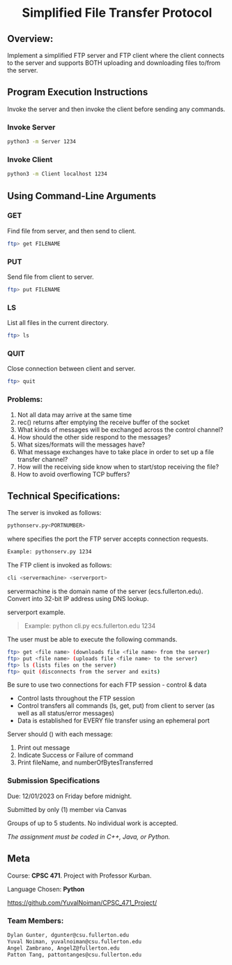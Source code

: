<div align="center">

# Simplified File Transfer Protocol

</div>

## Overview:
Implement a simplified FTP server and FTP client where the client connects to the server and supports BOTH uploading and downloading files to/from the server.


## Program Execution Instructions
Invoke the server and then invoke the client before sending any commands.
### Invoke Server
```sh
python3 -m Server 1234
```
### Invoke Client
```sh
python3 -m Client localhost 1234
```

## Using Command-Line Arguments
### GET
Find file from server, and then send to client.
```sh
ftp> get FILENAME
```

### PUT
Send file from client to server.
```sh
ftp> put FILENAME
```

### LS
List all files in the current directory.
```sh
ftp> ls
```

### QUIT
Close connection between client and server.
```sh
ftp> quit
```

### Problems:
1. Not all data may arrive at the same time
2. rec() returns after emptying the receive buffer of the socket
3. What kinds of messages will be exchanged across the control channel?
4. How should the other side respond to the messages?
5. What sizes/formats will the messages have?
6. What message exchanges have to take place in order to set up a file transfer
   channel?
7. How will the receiving side know when to start/stop receiving the file?
8. How to avoid overflowing TCP buffers?

## Technical Specifications:
The server is invoked as follows:
```sh
pythonserv.py<PORTNUMBER>
```

where <PORTNUMBER> specifies the port the FTP server accepts connection requests.
```sh
Example: pythonserv.py 1234
```

The FTP client is invoked as follows:
```sh
cli <servermachine> <serverport>
```

servermachine is the domain name of the server (ecs.fullerton.edu). Convert into 32-bit IP address using DNS lookup.

serverport example.
> Example: python cli.py ecs.fullerton.edu 1234


The user must be able to execute the following commands.
```sh
ftp> get <file name> (downloads file <file name> from the server)
ftp> put <file name> (uploads file <file name> to the server)
ftp> ls (lists files on the server)
ftp> quit (disconnects from the server and exits)
```

Be sure to use two connections for each FTP session - control & data
- Control lasts throughout the FTP session
- Control transfers all commands (ls, get, put) from client to server (as well as all status/error messages)
- Data is established for EVERY file transfer using an ephemeral port

Server should () with each message:
1. Print out message
2. Indicate Success or Failure of command
3. Print fileName, and numberOfBytesTransferred

### Submission Specifications
Due: 12/01/2023 on Friday before midnight.

Submitted by only (1) member via Canvas

Groups of up to 5 students. No individual work is accepted.

_The assignment must be coded in C++, Java, or Python._

## Meta
Course: **CPSC 471**. Project with Professor Kurban.

Language Chosen: **Python**

https://github.com/YuvalNoiman/CPSC_471_Project/

### Team Members:
```sh
Dylan Gunter, dgunter@csu.fullerton.edu
Yuval Noiman, yuvalnoiman@csu.fullerton.edu
Angel Zambrano, AngelZ@fullerton.edu
Patton Tang, pattontanges@csu.fullerton.edu
```
